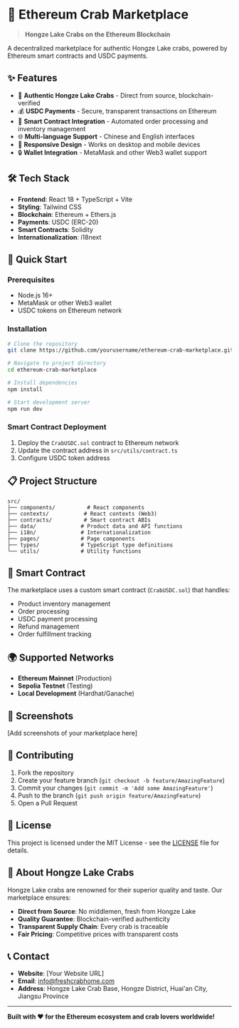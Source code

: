 # 🦀 Ethereum Crab Marketplace

> **Hongze Lake Crabs on the Ethereum Blockchain**

A decentralized marketplace for authentic Hongze Lake crabs, powered by Ethereum smart contracts and USDC payments.

## ✨ Features

- 🦀 **Authentic Hongze Lake Crabs** - Direct from source, blockchain-verified
- 💰 **USDC Payments** - Secure, transparent transactions on Ethereum
- 🔗 **Smart Contract Integration** - Automated order processing and inventory management
- 🌐 **Multi-language Support** - Chinese and English interfaces
- 📱 **Responsive Design** - Works on desktop and mobile devices
- 🔒 **Wallet Integration** - MetaMask and other Web3 wallet support

## 🛠️ Tech Stack

- **Frontend**: React 18 + TypeScript + Vite
- **Styling**: Tailwind CSS
- **Blockchain**: Ethereum + Ethers.js
- **Payments**: USDC (ERC-20)
- **Smart Contracts**: Solidity
- **Internationalization**: i18next

## 🚀 Quick Start

### Prerequisites

- Node.js 16+ 
- MetaMask or other Web3 wallet
- USDC tokens on Ethereum network

### Installation

```bash
# Clone the repository
git clone https://github.com/yourusername/ethereum-crab-marketplace.git

# Navigate to project directory
cd ethereum-crab-marketplace

# Install dependencies
npm install

# Start development server
npm run dev
```

### Smart Contract Deployment

1. Deploy the `CrabUSDC.sol` contract to Ethereum network
2. Update the contract address in `src/utils/contract.ts`
3. Configure USDC token address

## 📋 Project Structure

```
src/
├── components/          # React components
├── contexts/           # React contexts (Web3)
├── contracts/          # Smart contract ABIs
├── data/              # Product data and API functions
├── i18n/              # Internationalization
├── pages/             # Page components
├── types/             # TypeScript type definitions
└── utils/             # Utility functions
```

## 🔗 Smart Contract

The marketplace uses a custom smart contract (`CrabUSDC.sol`) that handles:

- Product inventory management
- Order processing
- USDC payment processing
- Refund management
- Order fulfillment tracking

## 🌍 Supported Networks

- **Ethereum Mainnet** (Production)
- **Sepolia Testnet** (Testing)
- **Local Development** (Hardhat/Ganache)

## 📱 Screenshots

[Add screenshots of your marketplace here]

## 🤝 Contributing

1. Fork the repository
2. Create your feature branch (`git checkout -b feature/AmazingFeature`)
3. Commit your changes (`git commit -m 'Add some AmazingFeature'`)
4. Push to the branch (`git push origin feature/AmazingFeature`)
5. Open a Pull Request

## 📄 License

This project is licensed under the MIT License - see the [LICENSE](LICENSE) file for details.

## 🦀 About Hongze Lake Crabs

Hongze Lake crabs are renowned for their superior quality and taste. Our marketplace ensures:

- **Direct from Source**: No middlemen, fresh from Hongze Lake
- **Quality Guarantee**: Blockchain-verified authenticity
- **Transparent Supply Chain**: Every crab is traceable
- **Fair Pricing**: Competitive prices with transparent costs

## 📞 Contact

- **Website**: [Your Website URL]
- **Email**: info@freshcrabhome.com
- **Address**: Hongze Lake Crab Base, Hongze District, Huai'an City, Jiangsu Province

---

**Built with ❤️ for the Ethereum ecosystem and crab lovers worldwide!** 
